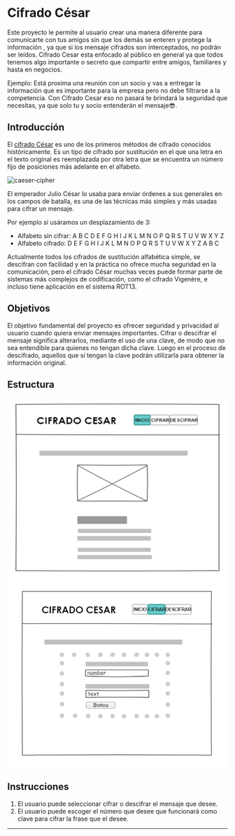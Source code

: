 # Cifrado César

Este proyecto le permite al usuario crear una manera diferente para comunicarte con tus amigos 
sin que los demás se enteren y protege la información , 
ya que si los mensaje cifrados son interceptados, no podrán ser leídos.
Cifrado Cesar esta enfocado al público en general ya que todos tenemos algo importante o secreto 
que compartir entre amigos, familiares y hasta en negocios. 

Ejemplo:
Está proxima una reunión con un socio y vas a entregar la información que es importante
para la empresa pero no debe filtrarse a la competencia. Con Cifrado Cesar eso no pasará 
te brindará la seguridad que necesitas, ya que solo tu y socio entenderán el mensaje😎.


## Introducción

El [cifrado César](https://en.wikipedia.org/wiki/Caesar_cipher) es uno de los
primeros métodos de cifrado conocidos históricamente. Es un tipo de cifrado por
sustitución en el que una letra en el texto original es reemplazada por otra
letra que se encuentra un número fijo de posiciones más adelante en el alfabeto.

![caeser-cipher](https://upload.wikimedia.org/wikipedia/commons/thumb/2/2b/Caesar3.svg/2000px-Caesar3.svg.png)

El emperador Julio César lo usaba para enviar órdenes a sus generales en los
campos de batalla, es una de las técnicas más simples y más usadas para cifrar
un mensaje.

Por ejemplo si usáramos un desplazamiento de 3:

* Alfabeto sin cifrar: A B C D E F G H I J K L M N O P Q R S T U V W X Y Z
* Alfabeto cifrado: D E F G H I J K L M N O P Q R S T U V W X Y Z A B C

Actualmente todos los cifrados de sustitución alfabética simple, se descifran
con facilidad y en la práctica no ofrece mucha seguridad en la comunicación,
pero el cifrado César muchas veces puede formar parte de sistemas más complejos
de codificación, como el cifrado Vigenère, e incluso tiene aplicación en el
sistema ROT13.

## Objetivos

El objetivo fundamental del proyecto es ofrecer seguridad y privacidad al usuario 
cuando quiera enviar mensajes importantes.
Cifrar o descifrar el mensaje significa alterarlos, mediante el uso 
de una clave, de modo que no sea entendible para quienes no tengan dicha clave. 
Luego en el proceso de descifrado, aquellos que sí tengan la clave podrán 
utilizarla para obtener la información original. 


## Estructura
![caeser-cipher](inicio.jpg)
![caeser-cipher](cifrar.jpg)


## Instrucciones
1. El usuario puede seleccionar cifrar o descifrar el mensaje que desee.
2. El usuario puede escoger el número que desee que funcionará como clave para cifrar la frase que el desee.




***

